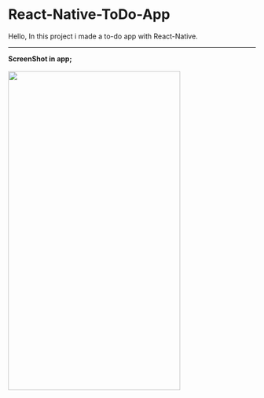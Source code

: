 # React-Native-ToDo-App
Hello, In this project i made a to-do app with React-Native.
<hr>

<b>ScreenShot in app;</b><br>
<br>
<img src="https://user-images.githubusercontent.com/99321522/215694224-bc2c2c49-b469-4656-a5e0-901a9f93a789.png" width="350" height="650" />
